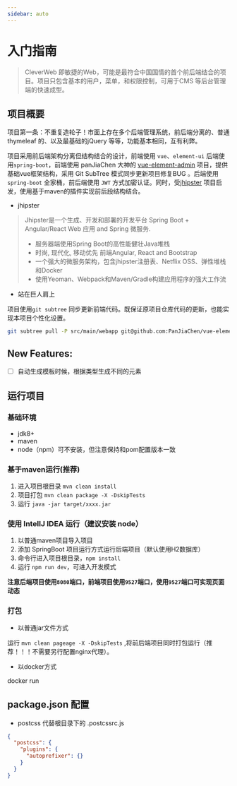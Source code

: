 ```yaml
---
sidebar: auto
---
```


# 入门指南

> CleverWeb 即敏捷的Web，可能是最符合中国国情的首个前后端结合的项目。项目只包含基本的用户，菜单，和权限控制，可用于CMS 等后台管理端的快速成型。


## 项目概要

项目第一条：不重复造轮子！市面上存在多个后端管理系统，前后端分离的、普通 thymeleaf 的、以及最基础的jQuery 等等，功能基本相同，互有利弊。

项目采用前后端架构分离但结构结合的设计，前端使用 `vue`、`element-ui` 后端使用`spring-boot`，前端使用 panJiaChen 大神的 [vue-element-admin](github.com/panJiaChen/vue-element-admin) 项目，提供基础vue框架结构，采用 Git SubTree 模式同步更新项目修复BUG 。后端使用 `spring-boot` 全家桶，前后端使用 `JWT` 方式加密认证。同时，受[jhipster](https://www.jhipster.tech/) 项目启发，使用基于maven的插件实现前后段结构结合。


- jhipster

> Jhipster是一个生成、开发和部署的开发平台 Spring Boot + Angular/React Web 应用 and Spring 微服务. 
> - 服务器端使用Spring Boot的高性能健壮Java堆栈
> - 时尚, 现代化, 移动优先 前端Angular, React and Bootstrap
> - 一个强大的微服务架构，包含jhipster注册表、Netflix OSS、弹性堆栈和Docker
> - 使用Yeoman、Webpack和Maven/Gradle构建应用程序的强大工作流


- 站在巨人肩上

项目使用`git subtree` 同步更新前端代码。既保证原项目仓库代码的更新，也能实现本项目个性化设置。

```bash
git subtree pull -P src/main/webapp git@github.com:PanJiaChen/vue-element-admin.git i18n --squash
```

## New Features:

- [ ] 自动生成模板时候，根据类型生成不同的元素

## 运行项目

### 基础环境

- jdk8+
- maven
- node（npm）可不安装，但注意保持和pom配置版本一致

### 基于maven运行(推荐)

1. 进入项目根目录 `mvn clean install`
2. 项目打包 `mvn clean package -X -DskipTests`
3. 运行 `java -jar target/xxxx.jar`

### 使用 IntellJ IDEA 运行（建议安装 node）

1. 以普通maven项目导入项目
2. 添加 SpringBoot 项目运行方式运行后端项目（默认使用H2数据库）
3. 命令行进入项目根目录，`npm install`
4. 运行 `npm run dev`，可进入开发模式

**注意后端项目使用`8080`端口，前端项目使用`9527`端口，使用`9527`端口可实现页面动态**

### 打包

- 以普通jar文件方式

运行 `mvn clean pageage -X -DskipTests` ,将前后端项目同时打包运行（推荐！！！不需要另行配置nginx代理）。

- 以docker方式

docker run


## package.json 配置

- postcss 代替根目录下的 .postcssrc.js

```json
{
  "postcss": { 
    "plugins": {
      "autoprefixer": {}
    }
  }
}
```
